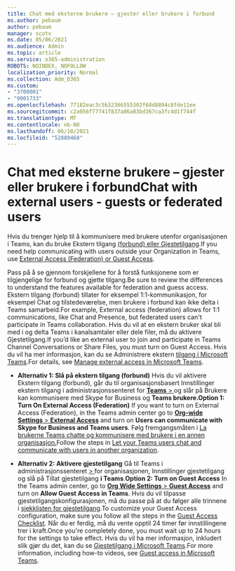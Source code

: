 ```yaml
---
title: Chat med eksterne brukere – gjester eller brukere i forbund
ms.author: pebaum
author: pebaum
manager: scotv
ms.date: 05/06/2021
ms.audience: Admin
ms.topic: article
ms.service: o365-administration
ROBOTS: NOINDEX, NOFOLLOW
localization_priority: Normal
ms.collection: Adm_O365
ms.custom:
- "3700001"
- "9001733"
ms.openlocfilehash: 77182eac3c5b32366555302f68d8894c8fde11ee
ms.sourcegitcommit: c2a056f77741f837a86a03bd367ca3fc4d1f744f
ms.translationtype: MT
ms.contentlocale: nb-NO
ms.lasthandoff: 06/10/2021
ms.locfileid: "52889468"
---
```

# <a name="chat-with-external-users---guests-or-federated-users"></a><span data-ttu-id="1ce54-102">Chat med eksterne brukere – gjester eller brukere i forbund</span><span class="sxs-lookup"><span data-stu-id="1ce54-102">Chat with external users - guests or federated users</span></span>

<span data-ttu-id="1ce54-103">Hvis du trenger hjelp til å kommunisere med brukere utenfor organisasjonen i Teams, kan du bruke Ekstern tilgang [(forbund) eller Gjestetilgang](/microsoftteams/manage-external-access#external-access-vs-guest-access).</span><span class="sxs-lookup"><span data-stu-id="1ce54-103">If you need help communicating with users outside your Organization in Teams, use [External Access (Federation) or Guest Access](/microsoftteams/manage-external-access#external-access-vs-guest-access).</span></span>

<span data-ttu-id="1ce54-104">Pass på å se gjennom forskjellene for å forstå funksjonene som er tilgjengelige for forbund og gjette tilgang.</span><span class="sxs-lookup"><span data-stu-id="1ce54-104">Be sure to review the differences to understand the features available for federation and guess access.</span></span> <span data-ttu-id="1ce54-105">Ekstern tilgang (forbund) tillater for eksempel 1:1-kommunikasjon, for eksempel Chat og tilstedeværelse, men brukere i forbund kan ikke delta i Teams samarbeid.</span><span class="sxs-lookup"><span data-stu-id="1ce54-105">For example, External access (federation) allows for 1:1 communications, like Chat and Presence, but federated users can't participate in Teams collaboration.</span></span> <span data-ttu-id="1ce54-106">Hvis du vil at en ekstern bruker skal bli med i og delta Teams i kanalsamtaler eller dele filer, må du aktivere Gjestetilgang.</span><span class="sxs-lookup"><span data-stu-id="1ce54-106">If you’d like an external user to join and participate in Teams Channel Conversations or Share Files, you must turn on Guest Access.</span></span> <span data-ttu-id="1ce54-107">Hvis du vil ha mer informasjon, kan du se Administrere ekstern [tilgang i Microsoft Teams](/microsoftteams/manage-external-access#external-access-vs-guest-access).</span><span class="sxs-lookup"><span data-stu-id="1ce54-107">For details, see [Manage external access in Microsoft Teams](/microsoftteams/manage-external-access#external-access-vs-guest-access).</span></span>

- <span data-ttu-id="1ce54-108">**Alternativ 1: Slå på ekstern tilgang (forbund)** Hvis du vil aktivere Ekstern tilgang (forbund), går du til organisasjonsbasert Innstillinger ekstern tilgang i administrasjonssenteret for [ **Teams**  > ](https://admin.teams.microsoft.com/company-wide-settings/external-communications) og slår på Brukere kan kommunisere med Skype for Business og **Teams brukere.**</span><span class="sxs-lookup"><span data-stu-id="1ce54-108">**Option 1: Turn On External Access (Federation)** If you want to turn on External Access (Federation), in the Teams admin center go to [**Org-wide Settings** > **External Access**](https://admin.teams.microsoft.com/company-wide-settings/external-communications) and turn on **Users can communicate with Skype for Business and Teams users**.</span></span> <span data-ttu-id="1ce54-109">Følg fremgangsmåten i [La brukerne Teams chatte og kommunisere med brukere i en annen organisasjon.](/microsoftteams/manage-external-access#let-your-teams-users-chat-and-communicate-with-users-in-another-organization)</span><span class="sxs-lookup"><span data-stu-id="1ce54-109">Follow the steps in [Let your Teams users chat and communicate with users in another organization](/microsoftteams/manage-external-access#let-your-teams-users-chat-and-communicate-with-users-in-another-organization).</span></span>

- <span data-ttu-id="1ce54-110">**Alternativ 2: Aktivere gjestetilgang** Gå til Teams i administrasjonssenteret [   > ](https://admin.teams.microsoft.com/company-wide-settings/guest-configuration) for organisasjonen, Innstillinger gjestetilgang og slå på Tillat gjestetilgang **i Teams**.</span><span class="sxs-lookup"><span data-stu-id="1ce54-110">**Option 2: Turn on Guest Access** In the Teams admin center, go to [**Org Wide Settings** > **Guest Access**](https://admin.teams.microsoft.com/company-wide-settings/guest-configuration) and turn on **Allow Guest Access in Teams**.</span></span> <span data-ttu-id="1ce54-111">Hvis du vil tilpasse gjestetilgangskonfigurasjonen, må du passe på at du følger alle trinnene i [sjekklisten for gjestetilgang](/microsoftteams/guest-access-checklist).</span><span class="sxs-lookup"><span data-stu-id="1ce54-111">To customize your Guest Access configuration, make sure you follow all the steps in the [Guest Access Checklist](/microsoftteams/guest-access-checklist).</span></span> <span data-ttu-id="1ce54-112">Når du er ferdig, må du vente opptil 24 timer før innstillingene trer i kraft.</span><span class="sxs-lookup"><span data-stu-id="1ce54-112">Once you're completely done, you must wait up to 24 hours for the settings to take effect.</span></span> <span data-ttu-id="1ce54-113">Hvis du vil ha mer informasjon, inkludert slik gjør du det, kan du se [Gjestetilgang i Microsoft Teams](/microsoftteams/guest-access).</span><span class="sxs-lookup"><span data-stu-id="1ce54-113">For more information, including how-to videos, see [Guest access in Microsoft Teams](/microsoftteams/guest-access).</span></span>